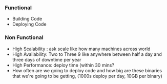 ### Functional
- Building Code
- Deploying Code
### Non Functional
- High Scalability : ask scale like how many machines across world
- High Availability: Two to Three 9 like anywhere between half a day and three days of downtime per year
- High Performance: deploy time (within 30 mins?
- How often are we going to deploy code and how big are these binaries that we're going to be getting,  (1000s deploy per day, 10GB per binary)




<!--stackedit_data:
eyJoaXN0b3J5IjpbLTIxMTU5NTA1MzIsLTIwODg3NDY2MTJdfQ
==
-->